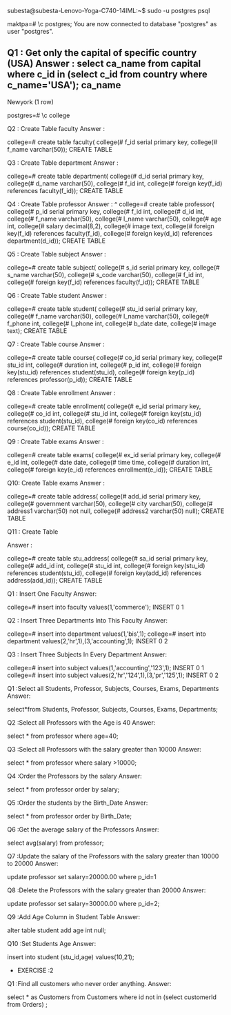 subesta@subesta-Lenovo-Yoga-C740-14IML:~$ sudo -u postgres psql





maktpa=# \c postgres;
You are now connected to database "postgres" as user "postgres".

Q1 : Get only the capital of specific country (USA)
Answer : select ca_name from capital where c_id in (select c_id from country where c_name='USA');
 ca_name 
---------
 Newyork
(1 row)


postgres=# \c college 

Q2 : Create Table faculty
Answer :

college=# create table faculty(
college(# f_id serial primary key,
college(# f_name varchar(50));
CREATE TABLE

Q3 : Create Table department
Answer :

college=# create table department(
college(# d_id serial primary key,
college(# d_name varchar(50),
college(# f_id int,
college(# foreign key(f_id) references faculty(f_id));
CREATE TABLE

Q4 : Create Table professor
Answer :
^
college=# create table professor(
college(# p_id serial primary key,
college(# f_id int,
college(# d_id int,
college(# f_name varchar(50),
college(# l_name varchar(50),
college(# age int,
college(# salary decimal(8,2),
college(# image text,
college(# foreign key(f_id) references faculty(f_id),
college(# foreign key(d_id) references department(d_id));
CREATE TABLE

Q5 : Create Table subject
Answer :

college=# create table subject(
college(# s_id serial primary key,
college(# s_name varchar(50),
college(# s_code varchar(50),
college(# f_id int,
college(# foreign key(f_id) references faculty(f_id));
CREATE TABLE

Q6 : Create Table student
Answer :

college=# create table student(
college(# stu_id serial primary key,
college(# f_name varchar(50),
college(# l_name varchar(50),
college(# f_phone int,
college(# l_phone int,
college(# b_date date,
college(# image text);
CREATE TABLE

Q7 : Create Table course
Answer :

college=# create table course(
college(# co_id serial primary key,
college(# stu_id int,
college(# duration int,
college(# p_id int,
college(# foreign key(stu_id) references student(stu_id),
college(# foreign key(p_id) references professor(p_id));
CREATE TABLE

Q8 : Create Table enrollment
Answer :

college=# create table enrollment(
college(# e_id serial primary key,
college(# co_id int,
college(# stu_id int,
college(# foreign key(stu_id) references student(stu_id),
college(# foreign key(co_id) references course(co_id));
CREATE TABLE

Q9 : Create Table exams
Answer :

college=# create table exams(
college(# ex_id serial primary key,
college(# e_id int,
college(# date date,
college(# time time,
college(# duration int,
college(# foreign key(e_id) references enrollment(e_id));
CREATE TABLE

Q10: Create Table exams
Answer :

college=# create table address(
college(# add_id serial primary key,
college(# government varchar(50),
college(# city varchar(50),
college(# address1 varchar(50) not null,
college(# address2 varchar(50) null);
CREATE TABLE

Q11 : Create Table <address></address>
Answer :

college=# create table stu_address(
college(# sa_id serial primary key,
college(# add_id int,
college(# stu_id int,
college(# foreign key(stu_id) references student(stu_id),
college(# foreign key(add_id) references address(add_id));
CREATE TABLE

Q1 : Insert One Faculty
Answer:

college=# insert into faculty values(1,'commerce');
INSERT 0 1

Q2 : Insert Three Departments Into This Faculty
Answer:

college=# insert into department values(1,'bis',1);
college=# insert into department values(2,'hr',1),(3,'accounting',1);
INSERT 0 2

Q3 : Insert Three Subjects In Every Department
Answer:

college=# insert into subject values(1,'accounting','123',1);
INSERT 0 1
college=# insert into subject values(2,'hr','124',1),(3,'pr','125',1);
INSERT 0 2

Q1 :Select all Students, Professor, Subjects, Courses, Exams, Departments
Answer:

select*from Students, Professor, Subjects, Courses, Exams, Departments;

Q2 :Select all Professors with the Age is 40
Answer:

select * from professor where age=40;

Q3 :Select all Professors with the salary greater than 10000
Answer:

select * from professor where salary >10000;

Q4 :Order the Professors by the salary
Answer:

select * from professor order by salary;

Q5 :Order the students by the Birth_Date
Answer:

select * from professor order by Birth_Date;

Q6 :Get the average salary of the Professors
Answer:

select avg(salary) from professor;

Q7 :Update the salary of the Professors with the salary greater than 10000 to 20000
Answer:

update professor set salary=20000.00 where p_id=1

Q8 :Delete the Professors with the salary greater than 20000
Answer:

update professor set salary=30000.00 where p_id=2;

Q9 :Add Age Column in Student Table
Answer:

alter table student add age int null;

Q10 :Set Students Age
Answer:

insert into student (stu_id,age) values(10,21);


* EXERCISE :2

Q1 :Find all customers who never order anything.
Answer:

select * as Customers from Customers where id not in (select customerId from Orders) ;








